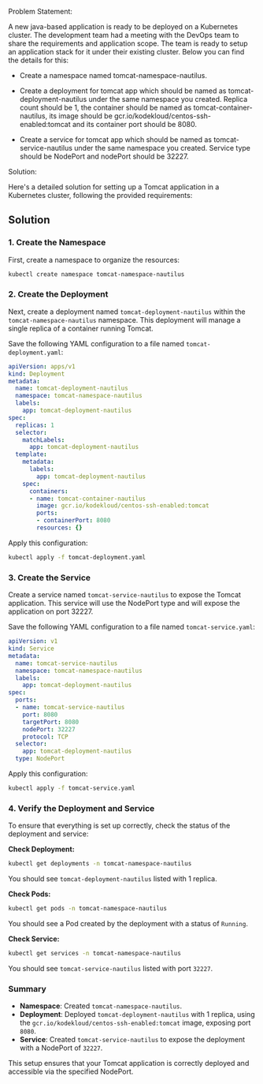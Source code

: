  Problem Statement:

A new java-based application is ready to be deployed on a Kubernetes cluster. The development team had a meeting with the DevOps team to share the requirements and application scope. The team is ready to setup an application stack for it under their existing cluster. Below you can find the details for this:

- Create a namespace named tomcat-namespace-nautilus.

- Create a deployment for tomcat app which should be named as tomcat-deployment-nautilus under the same namespace you created. Replica count should be 1, the container should be named as tomcat-container-nautilus, its image should be gcr.io/kodekloud/centos-ssh-enabled:tomcat and its container port should be 8080.

- Create a service for tomcat app which should be named as tomcat-service-nautilus under the same namespace you created. Service type should be NodePort and nodePort should be 32227.

 Solution:

Here's a detailed solution for setting up a Tomcat application in a Kubernetes cluster, following the provided requirements:

## **Solution**

### **1. Create the Namespace**

First, create a namespace to organize the resources:

```bash
kubectl create namespace tomcat-namespace-nautilus
```

### **2. Create the Deployment**

Next, create a deployment named `tomcat-deployment-nautilus` within the `tomcat-namespace-nautilus` namespace. This deployment will manage a single replica of a container running Tomcat.

Save the following YAML configuration to a file named `tomcat-deployment.yaml`:

```yaml
apiVersion: apps/v1
kind: Deployment
metadata:
  name: tomcat-deployment-nautilus
  namespace: tomcat-namespace-nautilus
  labels:
    app: tomcat-deployment-nautilus
spec:
  replicas: 1
  selector:
    matchLabels:
      app: tomcat-deployment-nautilus
  template:
    metadata:
      labels:
        app: tomcat-deployment-nautilus
    spec:
      containers:
      - name: tomcat-container-nautilus
        image: gcr.io/kodekloud/centos-ssh-enabled:tomcat
        ports:
        - containerPort: 8080
        resources: {}
```

Apply this configuration:

```bash
kubectl apply -f tomcat-deployment.yaml
```

### **3. Create the Service**

Create a service named `tomcat-service-nautilus` to expose the Tomcat application. This service will use the NodePort type and will expose the application on port 32227.

Save the following YAML configuration to a file named `tomcat-service.yaml`:

```yaml
apiVersion: v1
kind: Service
metadata:
  name: tomcat-service-nautilus
  namespace: tomcat-namespace-nautilus
  labels:
    app: tomcat-deployment-nautilus
spec:
  ports:
  - name: tomcat-service-nautilus
    port: 8080
    targetPort: 8080
    nodePort: 32227
    protocol: TCP
  selector:
    app: tomcat-deployment-nautilus
  type: NodePort
```

Apply this configuration:

```bash
kubectl apply -f tomcat-service.yaml
```

### **4. Verify the Deployment and Service**

To ensure that everything is set up correctly, check the status of the deployment and service:

**Check Deployment:**

```bash
kubectl get deployments -n tomcat-namespace-nautilus
```

You should see `tomcat-deployment-nautilus` listed with 1 replica.

**Check Pods:**

```bash
kubectl get pods -n tomcat-namespace-nautilus
```

You should see a Pod created by the deployment with a status of `Running`.

**Check Service:**

```bash
kubectl get services -n tomcat-namespace-nautilus
```

You should see `tomcat-service-nautilus` listed with port `32227`.

### **Summary**

- **Namespace**: Created `tomcat-namespace-nautilus`.
- **Deployment**: Deployed `tomcat-deployment-nautilus` with 1 replica, using the `gcr.io/kodekloud/centos-ssh-enabled:tomcat` image, exposing port `8080`.
- **Service**: Created `tomcat-service-nautilus` to expose the deployment with a NodePort of `32227`.

This setup ensures that your Tomcat application is correctly deployed and accessible via the specified NodePort.
